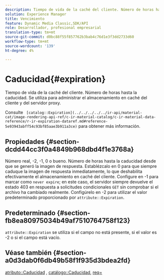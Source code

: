 ```yaml
---
description: Tiempo de vida de la caché del cliente. Número de horas hasta la caducidad. Se utiliza para administrar el almacenamiento en caché del cliente y del servidor proxy.
solution: Experience Manager
title: Vencimiento
feature: Dynamic Media Classic,SDK/API
role: Desarrollador, profesional empresarial
translation-type: tm+mt
source-git-commit: d0bc88f55f857762b3bab4c76d1e3f3dd2733d60
workflow-type: tm+mt
source-wordcount: '139'
ht-degree: 4%

---
```



# Caducidad{#expiration}

Tiempo de vida de la caché del cliente. Número de horas hasta la caducidad. Se utiliza para administrar el almacenamiento en caché del cliente y del servidor proxy.

Consulte ` [catalog::Expiration](../../../../../ir-api/material-cat/image-rendering-api-ref/c-ir-material-catalog/c-ir-material-data-reference/r-ir-expiration-dataref.md#reference-5e93943abff54c93bf85aae3b911a3ce)` para obtener más información.

## Propiedades {#section-dcdd44cc3f0a4849b968dbd4f1e3768a}

Número real, -2, -1, 0 o bueno. Número de horas hasta la caducidad desde que se generó la imagen de respuesta. Establézcalo en 0 para que siempre caduque la imagen de respuesta inmediatamente, lo que deshabilita efectivamente el almacenamiento en caché del cliente. Configure en -1 para marcar como `never expire`; en este caso, el servidor siempre devuelve el estado 403 en respuesta a solicitudes condicionales `GET` sin comprobar si el archivo ha cambiado realmente. Configúrelo en -2 para utilizar el valor predeterminado proporcionado por `attribute::Expiration`.

## Predeterminado {#section-fb8ea80975034b49af7510764758f123}

`attribute::Expiration` se utiliza si el campo no está presente, si el valor es -2 o si el campo está vacío.

## Véase también {#section-a0d3dab0f6db49b58f1f935d3bdea2fd}

[atributo::Caducidad](../../../../../ir-api/material-cat/image-rendering-api-ref/c-ir-material-catalog/c-ir-attributes-reference/r-ir-expiration.md#reference-0f68ad8199c64bd4bc8d27dd78b7d996) ,  [catálogo::Caducidad](../../../../../ir-api/material-cat/image-rendering-api-ref/c-ir-material-catalog/c-ir-material-data-reference/r-ir-expiration-dataref.md#reference-5e93943abff54c93bf85aae3b911a3ce),  [req=](../../../../../ir-api/http-protocol/image-rendering-api-ref/c-ir-http-protocol-ref/c-ir-http-protocol-command-reference/r-ir-req.md#reference-792b1a663fb64261bd2de2a209b847fb)
